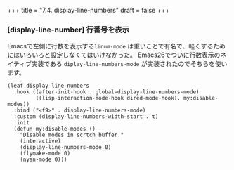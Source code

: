 +++
title = "7.4. display-line-numbers"
draft = false
+++
### [display-line-number] 行番号を表示
Emacsで左側に行数を表示する`linum-mode` は重いことで有名で、軽くするためにはいろいろと設定しなくてはいけなかった。
Emacs26でついに行数表示のネイティブ実装である `diplay-line-numbers-mode` が実装されたのでそちらを使います。

```elisp
(leaf display-line-numbers
  :hook ((after-init-hook . global-display-line-numbers-mode)
		 ((lisp-interaction-mode-hook dired-mode-hook). my:disable-modes))
  :bind ("<f9>" . display-line-numbers-mode)
  :custom (display-line-numbers-width-start . t)
  :init
  (defun my:disable-modes ()
	"Disable modes in scrtch buffer."
	(interactive)
	(display-line-numbers-mode 0)
	(flymake-mode 0)
	(nyan-mode 0)))
```
